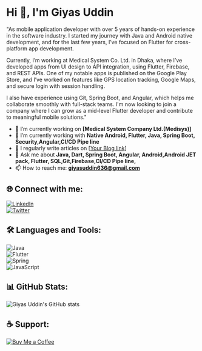 # Hi 👋, I'm Giyas Uddin

"As mobile application developer with over 5 years of hands-on experience in the software industry. I started my journey with Java and Android native development, and for the last few years, I’ve focused on Flutter for cross-platform app development.

Currently, I’m working at Medical System Co. Ltd. in Dhaka, where I’ve developed apps from UI design to API integration, using Flutter, Firebase, and REST APIs. One of my notable apps is published on the Google Play Store, and I’ve worked on features like GPS location tracking, Google Maps, and secure login with session handling.

I also have experience using Git, Spring Boot, and Angular, which helps me collaborate smoothly with full-stack teams. I'm now looking to join a company where I can grow as a mid-level Flutter developer and contribute to meaningful mobile solutions."

- 🔭 I’m currently working on **[Medical System Company Ltd.(Medisys)]**  
- 🌱 I’m currently working with **Native Android, Flutter, Java, Spring Boot, Security,Angular,CI/CD Pipe line**  
- 📝 I regularly write articles on [[Your Blog link](https://www.hackerrank.com/profile/giyasuddin636)]  
- 💬 Ask me about **Java, Dart, Spring Boot, Angular, Android,Android JET pack, Flutter, SQL,Git,Firebase,CI/CD Pipe line,**  
- 📫 How to reach me: **giyasuddin636@gmail.com**

## 🌐 Connect with me:
[![LinkedIn](https://img.shields.io/badge/-LinkedIn-blue?logo=linkedin&logoColor=white)](https://linkedin.com/in/yourprofile)  
[![Twitter](https://img.shields.io/badge/-Twitter-1DA1F2?logo=twitter&logoColor=white)](https://twitter.com/yourprofile)  

## 🛠️ Languages and Tools:
![Java](https://img.shields.io/badge/-Java-orange?logo=java&logoColor=white)  
![Flutter](https://img.shields.io/badge/-Flutter-02569B?logo=flutter&logoColor=white)  
![Spring](https://img.shields.io/badge/-Spring-6DB33F?logo=spring&logoColor=white)  
![JavaScript](https://img.shields.io/badge/-JavaScript-F7DF1E?logo=javascript&logoColor=black)  

## 📊 GitHub Stats:
![Giyas Uddin's GitHub stats](https://github-readme-stats.vercel.app/api?username=YourGitHubUserName&show_icons=true&theme=radical)  

## ☕ Support:
[![Buy Me a Coffee](https://img.shields.io/badge/-Buy%20Me%20a%20Coffee-yellow?logo=buy-me-a-coffee&logoColor=black)](https://www.buymeacoffee.com/yourlink)
